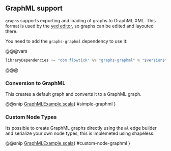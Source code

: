 ## GraphML support

`graphs` supports exporting and loading of graphs to GraphML XML. 
This format is used by the [yed editor](https://www.yworks.com/products/yed), so graphs can be edited and 
layouted there.

You need to add the `graphs-graphml` dependency to use it:

@@@vars
```scala
libraryDependencies += "com.flowtick" %% "graphs-graphml" % "$version$"
```
@@@

### Conversion to GraphML

This creates a default graph and converts it to a GraphML graph.

@@snip [GraphMLExample.scala](../../../../examples/shared/src/main/scala/examples/GraphMLExample.scala){ #simple-graphml }

### Custom Node Types

Its possible to create GraphML graphs directly using the `ml` edge builder and serialize your own node types, 
this is implemeted using shapeless:

@@snip [GraphMLExample.scala](../../../../examples/shared/src/main/scala/examples/GraphMLExample.scala){ #custom-node-graphml }
